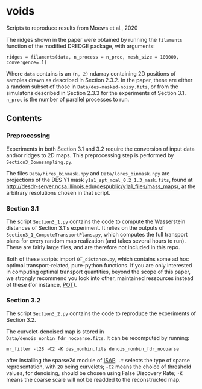 # voids
Scripts to reproduce results from Moews et al., 2020

The ridges shown in the paper were obtained by running the `filaments` function of the modified DREDGE package, with arguments:

```ridges = filaments(data, n_process = n_proc, mesh_size = 100000, convergence=.1)```

Where `data` contains is an `(n, 2)` ndarray containing 2D positions of samples drawn as described in Section 2.3.2. In the paper, these are either a random subset of those in `Data/des-masked-noisy.fits`, or from the simulatons described in Section 2.3.3 for the experiments of Section 3.1. `n_proc` is the number of parallel processes to run.

## Contents
### Preprocessing
Experiments in both Section 3.1 and 3.2 require the conversion of input data and/or ridges to 2D maps. This preprocessing step is performed by `Section3_Downsampling.py`.

The files `Data/hires_binmask.npy` and `Data/lores_binmask.npy` are projections of the DES Y1 mask `y1a1_spt_mcal_0.2_1.3_mask.fits`, found at <http://desdr-server.ncsa.illinois.edu/despublic/y1a1_files/mass_maps/>, at the arbitrary resolutions chosen in that script.

### Section 3.1
The script `Section3_1.py` contains the code to compute the Wasserstein distances of Section 3.1's experiment. It relies on the outputs of `Section3_1_ComputeTransportPlans.py`, which computes the full transport plans for every random map realization (and takes several hours to run). These are fairly large files, and are therefore not included in this repo.

Both of these scripts import `OT_distance.py`, which contains some ad hoc optimal transport-related, pure-python functions. If you are only interested in computing optimal transport quantities, beyond the scope of this paper, we strongly recommend you look into other, maintained ressources instead of these (for instance, [POT](https://github.com/rflamary/POT)).

### Section 3.2
The script `Section3_2.py` contains the code to reproduce the experiments of Section 3.2.

The curvelet-denoised map is stored in `Data/denois_nonbin_fdr_nocoarse.fits`. It can be recomputed by running:

```mr_filter -t28 -C2 -K des_nonbin.fits denois_nonbin_fdr_nocoarse```

after installing the sparse2d module of [ISAP](http://www.cosmostat.org/software/isap). `-t` selects the type of sparse representation, with `28` being curvelets; `-C2` means the choice of threshold values, for denoising, should be chosen using False Discovery Rate; `-K` means the coarse scale will not be readded to the reconstructed map.
